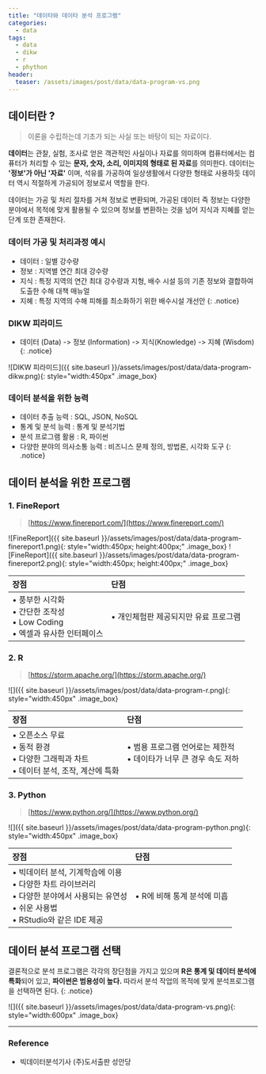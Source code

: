 ```yaml
---
title: "데이타와 데이타 분석 프로그램"
categories: 
  - data
tags:
  - data
  - dikw
  - r
  - phython
header:
  teaser: /assets/images/post/data/data-program-vs.png  
---
```


## 데이터란 ? 
> 이론을 수립하는데 기초가 되는 사실 또는 바탕이 되는 자료이다.


**데이터**는 관찰, 실험, 조사로 얻은 객관적인 사실이나 자료를 의미하며 컴퓨터에서는 컴퓨터가 처리할 수 있는 **문자, 숫자, 소리, 이미지의 형태로 된 자료**를 의미한다. 데이터는 **'정보'가 아닌 '자료'** 이며, 석유를 가공하여 일상생활에서 다양한 형태로 사용하듯 데이터 역시 적절하게 가공되어 정보로서 역할을 한다.

데이터는 가공 및 처리 절차를 거쳐 정보로 변환되며, 가공된 데이터 즉 정보는 다양한 분야에서 목적에 맞게 활용될 수 있으며 정보를 변환하는 것을 넘어 지식과 지혜를 얻는 단계 또한 존재한다. 

### 데이터 가공 및 처리과정 예시
+ 데이터 : 일별 강수량
+ 정보 : 지역별 연간 최대 강수량
+ 지식 : 특정 지역의 연간 최대 강수량과 지형, 배수 시설 등의 기존 정보와 결합하여 도출한 수해 대책 매뉴얼
+ 지혜 : 특정 지역의 수해 피해를 최소화하기 위한 배수시설 개선안
{: .notice} 

### DIKW 피라미드 
+ 데이터 (Data) -> 정보 (Information) -> 지식(Knowledge) -> 지혜 (Wisdom)
{: .notice} 


![DIKW 피라미드]({{ site.baseurl }}/assets/images/post/data/data-program-dikw.png){: style="width:450px" .image_box}   

### 데이터 분석을 위한 능력
+ 데이터 추출 능력 : SQL, JSON, NoSQL
+ 통계 및 분석 능력 : 통계 및 분석기법
+ 분석 프로그램 활용 : R, 파이썬
+ 다양한 분야의 의사소통 능력 : 비즈니스 문제 정의, 방법론, 시각화 도구
{: .notice} 


## 데이터 분석을 위한 프로그램

### 1. FineReport 
> [https://www.finereport.com/](https://www.finereport.com/)

![FineReport]({{ site.baseurl }}/assets/images/post/data/data-program-finereport1.png){: style="width:450px; height:400px;" .image_box} 
![FineReport]({{ site.baseurl }}/assets/images/post/data/data-program-finereport2.png){: style="width:450px; height:400px;" .image_box} 

| 장점 | 단점 |
| :-- | :-- |
| • 풍부한 시각화  <br> • 간단한 조작성  <br> • Low Coding <br> • 엑셀과 유사한 인터페이스 | • 개인체험판 제공되지만 유료 프로그램 |


### 2. R
> [https://storm.apache.org/](https://storm.apache.org/)

![]({{ site.baseurl }}/assets/images/post/data/data-program-r.png){: style="width:450px" .image_box} 

| 장점 | 단점 |
| :-- | :-- |
| • 오픈소스 무료 <br> • 동적 환경  <br> • 다양한 그래픽과 차트 <br> • 데이터 분석, 조작, 계산에 특화 | • 범용 프로그램 언어로는 제한적 <br> • 데이타가 너무 큰 경우 속도 저하 |

### 3. Python
> [https://www.python.org/](https://www.python.org/)

![]({{ site.baseurl }}/assets/images/post/data/data-program-python.png){: style="width:450px" .image_box} 

| 장점 | 단점 |
| :-- | :-- |
| • 빅데이터 분석, 기계학습에 이용 <br> • 다양한 차트 라이브러리 <br> • 다양한 분야에서 사용되는 유연성  <br> • 쉬운 사용법 <br> • RStudio와 같은 IDE 제공 | • R에 비해 통계 분석에 미흡 |

## 데이터 분석 프로그램 선택

결론적으로 분석 프로그램은 각각의 장단점을 가지고 있으며 **R은 통계 및 데이터 분석에 특화**되어 있고, **파이썬은 범용성이 높다.** 따라서 분석 작업의 목적에 맞게 분석프로그램을 선택하면 된다.
{: .notice} 

![]({{ site.baseurl }}/assets/images/post/data/data-program-vs.png){: style="width:600px" .image_box}  


---
### Reference    
+ 빅데이터분석기사 (주)도서출판 성안당 







  

      



